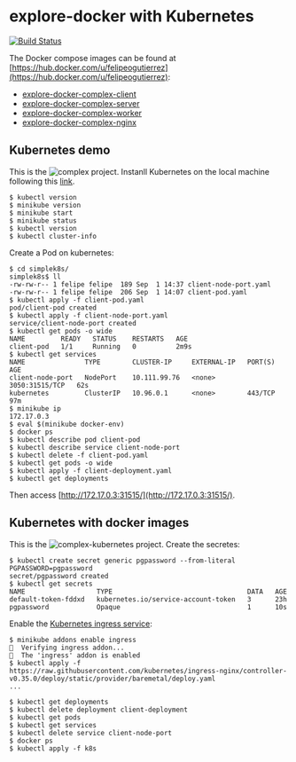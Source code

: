 # explore-docker with Kubernetes

[![Build Status](https://travis-ci.org/felipegutierrez/explore-docker.svg?branch=master)](https://travis-ci.org/felipegutierrez/explore-docker)

The Docker compose images can be found at [https://hub.docker.com/u/felipeogutierrez](https://hub.docker.com/u/felipeogutierrez):
 - [explore-docker-complex-client](https://hub.docker.com/r/felipeogutierrez/explore-docker-complex-client)
 - [explore-docker-complex-server](https://hub.docker.com/r/felipeogutierrez/explore-docker-complex-server)
 - [explore-docker-complex-worker](https://hub.docker.com/r/felipeogutierrez/explore-docker-complex-worker)
 - [explore-docker-complex-nginx](https://hub.docker.com/r/felipeogutierrez/explore-docker-complex-nginx)

## Kubernetes demo

This is the ![complex](complex) project. Instanll Kubernetes on the local machine following this [link](https://kubernetes.io/docs/tasks/tools/install-kubectl/#install-kubectl-on-linux).
```
$ kubectl version
$ minikube version
$ minikube start
$ minikube status
$ kubectl version
$ kubectl cluster-info
```
Create a Pod on kubernetes:
```
$ cd simplek8s/
simplek8s$ ll
-rw-rw-r-- 1 felipe felipe  189 Sep  1 14:37 client-node-port.yaml
-rw-rw-r-- 1 felipe felipe  206 Sep  1 14:07 client-pod.yaml
$ kubectl apply -f client-pod.yaml 
pod/client-pod created
$ kubectl apply -f client-node-port.yaml 
service/client-node-port created
$ kubectl get pods -o wide
NAME         READY   STATUS    RESTARTS   AGE
client-pod   1/1     Running   0          2m9s
$ kubectl get services
NAME               TYPE        CLUSTER-IP     EXTERNAL-IP   PORT(S)          AGE
client-node-port   NodePort    10.111.99.76   <none>        3050:31515/TCP   62s
kubernetes         ClusterIP   10.96.0.1      <none>        443/TCP          97m
$ minikube ip
172.17.0.3
$ eval $(minikube docker-env)
$ docker ps
$ kubectl describe pod client-pod
$ kubectl describe service client-node-port
$ kubectl delete -f client-pod.yaml
$ kubectl get pods -o wide
$ kubectl apply -f client-deployment.yaml
$ kubectl get deployments
```
Then access [http://172.17.0.3:31515/](http://172.17.0.3:31515/).

## Kubernetes with docker images
This is the ![complex-kubernetes](complex-kubernetes) project.
Create the secretes:
```
$ kubectl create secret generic pgpassword --from-literal PGPASSWORD=pgpassword
secret/pgpassword created
$ kubectl get secrets
NAME                  TYPE                                  DATA   AGE
default-token-fddxd   kubernetes.io/service-account-token   3      23h
pgpassword            Opaque                                1      10s
```
Enable the [Kubernetes ingress service](https://kubernetes.github.io/ingress-nginx/deploy/):
```
$ minikube addons enable ingress
🔎  Verifying ingress addon...
🌟  The 'ingress' addon is enabled
$ kubectl apply -f https://raw.githubusercontent.com/kubernetes/ingress-nginx/controller-v0.35.0/deploy/static/provider/baremetal/deploy.yaml
...
```

```
$ kubectl get deployments
$ kubectl delete deployment client-deployment
$ kubectl get pods
$ kubectl get services
$ kubectl delete service client-node-port
$ docker ps
$ kubectl apply -f k8s
```


